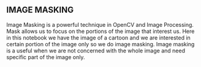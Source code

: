 ## **IMAGE MASKING**

Image Masking is a powerful technique in OpenCV and Image Processing. Mask allows us to focus on the portions of the image that interest us. Here in this notebook we have the image of a cartoon and we are interested in certain portion of the image only so we do image masking. Image masking is a useful when we are not concerned with the whole image and need specific part of the image only.



